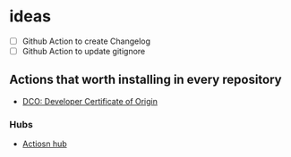 # ideas

- [ ] Github Action to create Changelog
- [ ] Github Action to update gitignore

## Actions that worth installing in every repository

- [DCO: Developer Certificate of Origin](https://github.com/probot/dco)

### Hubs

- [Actiosn hub](https://github.com/actionshub)
